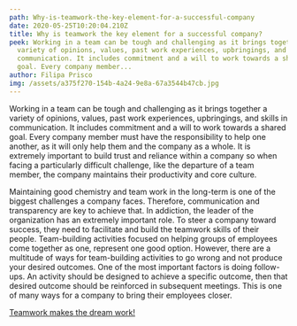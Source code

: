 ```yaml
---
path: Why-is-teamwork-the-key-element-for-a-successful-company
date: 2020-05-25T10:20:04.210Z
title: Why is teamwork the key element for a successful company?
peek: Working in a team can be tough and challenging as it brings together a
  variety of opinions, values, past work experiences, upbringings, and skills in
  communication. It includes commitment and a will to work towards a shared
  goal. Every company member...
author: Filipa Prisco
img: /assets/a375f270-154b-4a24-9e8a-67a3544b47cb.jpg
---
```

Working in a team can be tough and challenging as it brings together a variety of opinions, values, past work experiences, upbringings, and skills in communication. It includes commitment and a will to work towards a shared goal. Every company member must have the responsibility to help one another, as it will only help them and the company as a whole. It is extremely important to build trust and reliance within a company so when facing a particularly difficult challenge, like the departure of a team member, the company maintains their productivity and core culture.

Maintaining good chemistry and team work in the long-term is one of the biggest challenges a company faces. Therefore, communication and transparency are key to achieve that. In addiction, the leader of the organization has an extremely important role. To steer a company toward success, they need to facilitate and build the teamwork skills of their people. Team-building activities focused on helping groups of employees come together as one, represent one good option. However, there are a multitude of ways for team-building activities to go wrong and not produce your desired outcomes. One of the most important factors is doing follow-ups. An activity should be designed to achieve a specific outcome, then that desired outcome should be reinforced in subsequent meetings. This is one of many ways for a company to bring their employees closer.

[Teamwork makes the dream work!](https://simplify-lgp.tech/team)